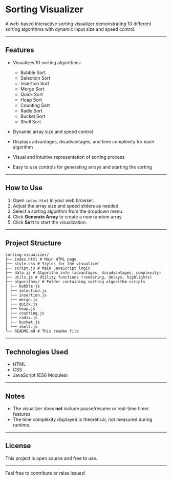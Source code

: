 # Sorting Visualizer

A web-based interactive sorting visualizer demonstrating 10 different sorting algorithms with dynamic input size and speed control.

---

## Features

- Visualizes 10 sorting algorithms:
  - Bubble Sort
  - Selection Sort
  - Insertion Sort
  - Merge Sort
  - Quick Sort
  - Heap Sort
  - Counting Sort
  - Radix Sort
  - Bucket Sort
  - Shell Sort

- Dynamic array size and speed control
- Displays advantages, disadvantages, and time complexity for each algorithm
- Visual and intuitive representation of sorting process
- Easy to use controls for generating arrays and starting the sorting

---

## How to Use

1. Open `index.html` in your web browser.
2. Adjust the array size and speed sliders as needed.
3. Select a sorting algorithm from the dropdown menu.
4. Click **Generate Array** to create a new random array.
5. Click **Sort** to start the visualization.

---

## Project Structure
```
sorting-visualizer/
├── index.html # Main HTML page
├── style.css # Styles for the visualizer
├── script.js # Main JavaScript logic
├── data.js # Algorithm info (advantages, disadvantages, complexity)
├── utils.js # Utility functions (rendering, delays, highlights)
├── algorithms/ # Folder containing sorting algorithm scripts
│ ├── bubble.js
│ ├── selection.js
│ ├── insertion.js
│ ├── merge.js
│ ├── quick.js
│ ├── heap.js
│ ├── counting.js
│ ├── radix.js
│ ├── bucket.js
│ └── shell.js
└── README.md # This readme file
```
---

## Technologies Used

- HTML
- CSS
- JavaScript (ES6 Modules)

---

## Notes

- The visualizer does **not** include pause/resume or real-time timer features
- The time complexity displayed is theoretical, not measured during runtime.

---

## License

This project is open source and free to use.

---

Feel free to contribute or raise issues!

